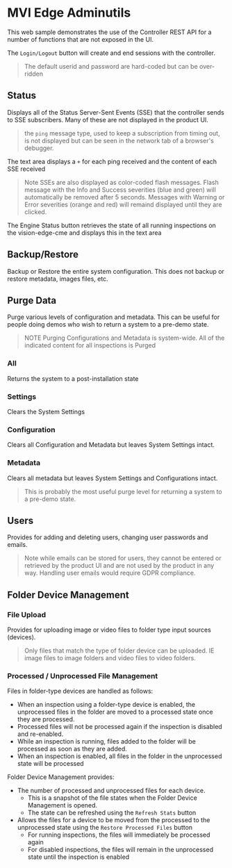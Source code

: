 # MVI Edge Adminutils

This web sample demonstrates the use of the Controller REST API for a number of functions that are not exposed in the UI.

The `Login/Logout` button will create and end sessions with the controller.
> The default userid and password are hard-coded but can be over-ridden

## Status

Displays all of the Status Server-Sent Events (SSE) that the controller sends to SSE subscribers. Many of these are not displayed in the product UI.

> the `ping` message type, used to keep a subscription from timing out, is not displayed but can be seen in the network tab of a browser's debugger.

The text area displays a `+` for each ping received and the content of each SSE received

> Note SSEs are also displayed as color-coded flash messages. Flash message with the Info and Success severities (blue and green) will automatically be removed after 5 seconds. Messages with Warning or Error severities (orange and red) will remaind displayed until they are clicked.

The Engine Status button retrieves the state of all running inspections on the vision-edge-cme and displays this in the text area

## Backup/Restore

Backup or Restore the entire system configuration. This does not backup or restore metadata, images files, etc.

## Purge Data

Purge various levels of configuration and metadata. This can be useful for people doing demos who wish to return a system to a pre-demo state.

>NOTE Purging Configurations and Metadata is system-wide. All of the indicated content for all inspections is Purged

### All
Returns the system to a post-installation state

### Settings
Clears the System Settings

### Configuration
Clears all Configuration and Metadata but leaves System Settings intact. 

### Metadata
Clears all metadata but leaves System Settings and Configurations intact. 
>This is probably the most useful purge level for returning a system to a pre-demo state.

## Users

Provides for adding and deleting users, changing user passwords and emails.
>Note while emails can be stored for users, they cannot be entered or retrieved by the product UI and are not used by the product in any way. Handling user emails would require GDPR compliance.

## Folder Device Management

### File Upload
Provides for uploading image or video files to folder type input sources (devices). 
> Only files that match the type of folder device can be uploaded. IE image files to image folders and video files to video folders.

### Processed / Unprocessed File Management
Files in folder-type devices are handled as follows:
- When an inspection using a folder-type device is enabled, the unprocessed files in the folder are moved to a processed state once they are processed. 
- Processed files will not be processed again if the inspection is disabled and re-enabled. 
- While an inspection is running, files added to the folder will be processed as soon as they are added.
- When an inspection is enabled, all files in the folder in the unprocessed state will be processed

Folder Device Management provides:

- The number of processed and unprocessed files for each device.
  - This is a snapshot of the file states when the Folder Device Management is opened.
  - The state can be refreshed using the `Refresh Stats` button
- Allows the files for a device to be moved from the processed to the unprocessed state using the `Restore Processed Files` button
  - For running inspections, the files will immediately be processed again
  - For disabled inspections, the files will remain in the unprocessed state until the inspection is enabled

